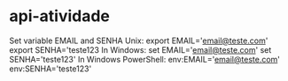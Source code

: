 # api-atividade

Set variable EMAIL and SENHA
Unix:
  export EMAIL='email@teste.com'
  export SENHA='teste123
In Windows:
  set EMAIL='email@teste.com'
  set SENHA='teste123'
In Windows PowerShell:
  env:EMAIL='email@teste.com'
  env:SENHA='teste123'
